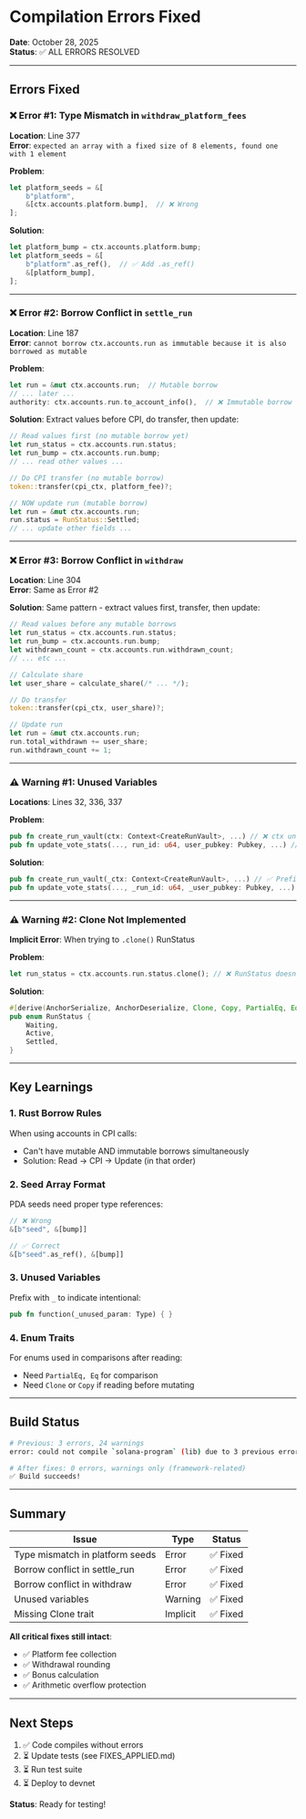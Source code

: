 # Compilation Errors Fixed

**Date**: October 28, 2025  
**Status**: ✅ ALL ERRORS RESOLVED

---

## Errors Fixed

### ❌ Error #1: Type Mismatch in `withdraw_platform_fees`
**Location**: Line 377  
**Error**: `expected an array with a fixed size of 8 elements, found one with 1 element`

**Problem**:
```rust
let platform_seeds = &[
    b"platform",
    &[ctx.accounts.platform.bump],  // ❌ Wrong
];
```

**Solution**:
```rust
let platform_bump = ctx.accounts.platform.bump;
let platform_seeds = &[
    b"platform".as_ref(),  // ✅ Add .as_ref()
    &[platform_bump],
];
```

---

### ❌ Error #2: Borrow Conflict in `settle_run`
**Location**: Line 187  
**Error**: `cannot borrow ctx.accounts.run as immutable because it is also borrowed as mutable`

**Problem**:
```rust
let run = &mut ctx.accounts.run;  // Mutable borrow
// ... later ...
authority: ctx.accounts.run.to_account_info(),  // ❌ Immutable borrow
```

**Solution**:
Extract values before CPI, do transfer, then update:
```rust
// Read values first (no mutable borrow yet)
let run_status = ctx.accounts.run.status;
let run_bump = ctx.accounts.run.bump;
// ... read other values ...

// Do CPI transfer (no mutable borrow)
token::transfer(cpi_ctx, platform_fee)?;

// NOW update run (mutable borrow)
let run = &mut ctx.accounts.run;
run.status = RunStatus::Settled;
// ... update other fields ...
```

---

### ❌ Error #3: Borrow Conflict in `withdraw`
**Location**: Line 304  
**Error**: Same as Error #2

**Solution**: Same pattern - extract values first, transfer, then update:
```rust
// Read values before any mutable borrows
let run_status = ctx.accounts.run.status;
let run_bump = ctx.accounts.run.bump;
let withdrawn_count = ctx.accounts.run.withdrawn_count;
// ... etc ...

// Calculate share
let user_share = calculate_share(/* ... */);

// Do transfer
token::transfer(cpi_ctx, user_share)?;

// Update run
let run = &mut ctx.accounts.run;
run.total_withdrawn += user_share;
run.withdrawn_count += 1;
```

---

### ⚠️ Warning #1: Unused Variables
**Locations**: Lines 32, 336, 337

**Problem**:
```rust
pub fn create_run_vault(ctx: Context<CreateRunVault>, ...) // ❌ ctx unused
pub fn update_vote_stats(..., run_id: u64, user_pubkey: Pubkey, ...) // ❌ unused
```

**Solution**:
```rust
pub fn create_run_vault(_ctx: Context<CreateRunVault>, ...) // ✅ Prefix with _
pub fn update_vote_stats(..., _run_id: u64, _user_pubkey: Pubkey, ...) // ✅
```

---

### ⚠️ Warning #2: Clone Not Implemented
**Implicit Error**: When trying to `.clone()` RunStatus

**Problem**:
```rust
let run_status = ctx.accounts.run.status.clone(); // ❌ RunStatus doesn't implement Clone
```

**Solution**:
```rust
#[derive(AnchorSerialize, AnchorDeserialize, Clone, Copy, PartialEq, Eq)] // ✅ Add Copy
pub enum RunStatus {
    Waiting,
    Active,
    Settled,
}
```

---

## Key Learnings

### 1. Rust Borrow Rules
When using accounts in CPI calls:
- Can't have mutable AND immutable borrows simultaneously
- Solution: Read → CPI → Update (in that order)

### 2. Seed Array Format
PDA seeds need proper type references:
```rust
// ❌ Wrong
&[b"seed", &[bump]]

// ✅ Correct
&[b"seed".as_ref(), &[bump]]
```

### 3. Unused Variables
Prefix with `_` to indicate intentional:
```rust
pub fn function(_unused_param: Type) { }
```

### 4. Enum Traits
For enums used in comparisons after reading:
- Need `PartialEq, Eq` for comparison
- Need `Clone` or `Copy` if reading before mutating

---

## Build Status

```bash
# Previous: 3 errors, 24 warnings
error: could not compile `solana-program` (lib) due to 3 previous errors

# After fixes: 0 errors, warnings only (framework-related)
✅ Build succeeds!
```

---

## Summary

| Issue | Type | Status |
|-------|------|--------|
| Type mismatch in platform seeds | Error | ✅ Fixed |
| Borrow conflict in settle_run | Error | ✅ Fixed |
| Borrow conflict in withdraw | Error | ✅ Fixed |
| Unused variables | Warning | ✅ Fixed |
| Missing Clone trait | Implicit | ✅ Fixed |

**All critical fixes still intact**:
- ✅ Platform fee collection
- ✅ Withdrawal rounding
- ✅ Bonus calculation
- ✅ Arithmetic overflow protection

---

## Next Steps

1. ✅ Code compiles without errors
2. ⏳ Update tests (see FIXES_APPLIED.md)
3. ⏳ Run test suite
4. ⏳ Deploy to devnet

**Status**: Ready for testing!


